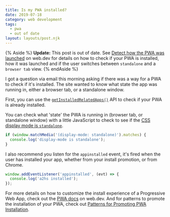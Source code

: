 ```yaml
---
title: Is my PWA installed?
date: 2019-07-18
category: web development
tags:
  - pwa
  - out of date
layout: layouts/post.njk
---
```


{% Aside %}
  <b>Update:</b> This post is out of date.
  See <a href="https://web.dev/customize-install/#detect-launch-type">Detect how the PWA was launched</a>
  on web.dev for details on how to check if your PWA is installed, how it was
  launched and if the user switches between <code>standalone</code> and a
  <code>browser tab</code> view.
{% endAside %}

I got a question via email this morning asking if there was a way for a PWA
to check if it's installed. The site wanted to know what state the app was
running in, either a browser tab, or a standalone window.

First, you can use the
[`getInstalledRelatedApps()`](https://web.dev/get-installed-related-apps/) API
to check if your PWA is already installed.

You can check what 'state' the PWA is running in (browser tab, or standalone
window) with a little JavaScript to check to see if the
[CSS display mode is `standalone`](https://developers.google.com/web/fundamentals/app-install-banners/#detect-mode).

``` js
if (window.matchMedia('(display-mode: standalone)').matches) {
  console.log('display-mode is standalone');
}
```

I also recommend you listen for the `appinstalled` event, it's fired when
the user has installed your app, whether from your install promotion, or from
Chrome.

``` js
window.addEventListener('appinstalled', (evt) => {
  console.log('a2hs installed');
});
```

For more details on how to customize the install experience of a
Progressive Web App, check out the [PWA docs](https://web.dev/pwa/) on web.dev.
And for patterns to promote the installation of your PWA, check out
[Patterns for Promoting PWA Installation](https://web.dev/promote-install/).
